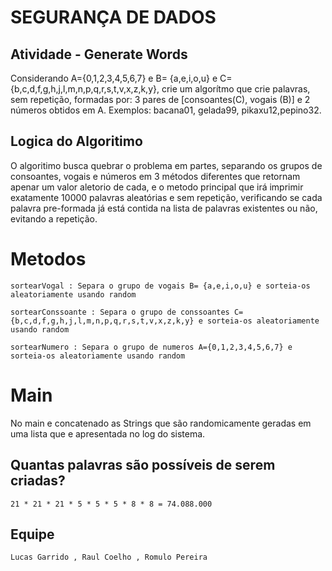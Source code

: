 # SEGURANÇA DE DADOS

## Atividade - Generate Words

Considerando A={0,1,2,3,4,5,6,7} e B= {a,e,i,o,u} e C={b,c,d,f,g,h,j,l,m,n,p,q,r,s,t,v,x,z,k,y}, crie um algorítmo que crie palavras, sem repetição, formadas por: 3 pares de [consoantes(C), vogais (B)] e 2 números obtidos em A. Exemplos: bacana01, gelada99, pikaxu12,pepino32.

## Logica do Algoritimo

O algoritimo busca quebrar o problema em partes, separando os grupos de consoantes, vogais e números em 3 métodos diferentes que retornam apenar um valor aletorio de cada, e o metodo principal que irá imprimir exatamente 10000 palavras aleatórias e sem repetição, verificando se cada palavra pre-formada já está contida na lista de palavras existentes ou não, evitando a repetição.

# Metodos

```
sortearVogal : Separa o grupo de vogais B= {a,e,i,o,u} e sorteia-os aleatoriamente usando random
```

```
sortearConssoante : Separa o grupo de conssoantes C={b,c,d,f,g,h,j,l,m,n,p,q,r,s,t,v,x,z,k,y} e sorteia-os aleatoriamente usando random
```

```
sortearNumero : Separa o grupo de numeros A={0,1,2,3,4,5,6,7} e sorteia-os aleatoriamente usando random
```
# Main

No main e concatenado as Strings que são randomicamente geradas em uma lista que e apresentada no log do sistema.

## Quantas palavras são possíveis de serem criadas? 

```
21 * 21 * 21 * 5 * 5 * 5 * 8 * 8 = 74.088.000
```
## Equipe 

```
Lucas Garrido , Raul Coelho , Romulo Pereira
```

